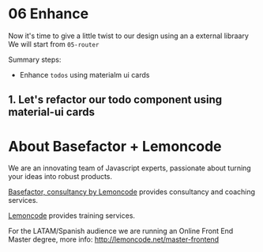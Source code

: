 # 06 Enhance

Now it's time to give a little twist to our design using an a external libraary
We will start from `05-router`

Summary steps:

- Enhance `todos` using materialm ui cards

## 1. Let's refactor our **todo** component using material-ui cards

# About Basefactor + Lemoncode

We are an innovating team of Javascript experts, passionate about turning your ideas into robust products.

[Basefactor, consultancy by Lemoncode](http://www.basefactor.com) provides consultancy and coaching services.

[Lemoncode](http://lemoncode.net/services/en/#en-home) provides training services.

For the LATAM/Spanish audience we are running an Online Front End Master degree, more info: http://lemoncode.net/master-frontend
